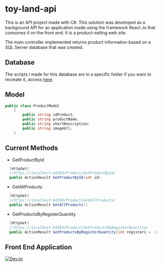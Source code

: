 # toy-land-api 
This is an API project made with C#. This solution was developed as a background API for an application made using the framework React Js that consumes it on the front end. It is a product-selling web site.

The main controller implemented returns product information based on a SQL Server database that was created.

## Database

The scripts I made for this database are in a specific folder if you want to recreate it, access [here](https://github.com/AaronCrvl/toy-land-api/tree/main/ConsoleToyLand/Script).

## Model

```C#
public class ProductModel
    {        
        public string idProduct;
        public string productName;
        public string shortDescription;
        public string imageUrl;
    }
```

## Current Methods
- GetProductById
```C#
  [HttpGet]    
  //https://localhost:44393/Product/GetProductById/
  public ActionResult GetProductById(int id)
```
- GetAllProducts
```C#
  [HttpGet]          
  //https://localhost:44393/Product/GetAllProducts/
  public ActionResult GetAllProducts()
```

- GetProductsByRegisterQuantity
```C#
  [HttpGet]          
  //https://localhost:44393/Product/GetProductsByRegisterQuantity/
  public ActionResult GetProductsByRegisterQuantity(int registers = -1)
```

## Front End Application
[![Dev.to](https://github-readme-stats.vercel.app/api/pin/?username=AaronCrvl&repo=toy-land-web&theme=dracula)](https://github.com/thepracticaldev/dev.to)
